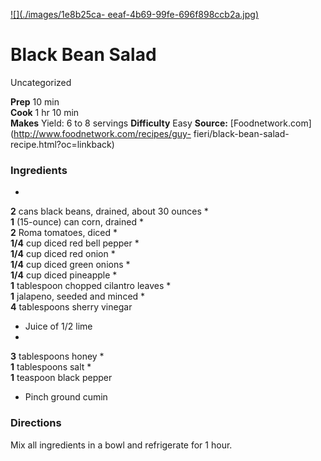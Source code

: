 ﻿

[![](./images/1e8b25ca-
eeaf-4b69-99fe-696f898ccb2a.jpg)](http://foodnetwork.sndimg.com/content/dam/images/food/fullset/2007/1/19/0/gi0210_salad1.jpg.rend.sni12col.landscape.jpeg)

#  Black Bean Salad

Uncategorized

  
**Prep** 10 min  
**Cook** 1 hr 10 min  
**Makes** Yield: 6 to 8 servings
**Difficulty** Easy
**Source:** [Foodnetwork.com](http://www.foodnetwork.com/recipes/guy-
fieri/black-bean-salad-recipe.html?oc=linkback)

###  Ingredients

  *  
**2** cans black beans, drained, about 30 ounces
  *   
**1** (15-ounce) can corn, drained
  *   
**2** Roma tomatoes, diced
  *   
**1/4** cup diced red bell pepper
  *   
**1/4** cup diced red onion
  *   
**1/4** cup diced green onions
  *   
**1/4** cup diced pineapple
  *   
**1** tablespoon chopped cilantro leaves
  *   
**1** jalapeno, seeded and minced
  *   
**4** tablespoons sherry vinegar
  * Juice of 1/2 lime
  *   
**3** tablespoons honey
  *   
**1** tablespoons salt
  *   
**1** teaspoon black pepper
  * Pinch ground cumin

###  Directions

Mix all ingredients in a bowl and refrigerate for 1 hour.

